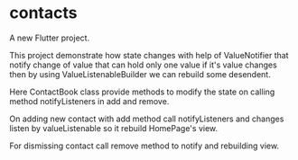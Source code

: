# contacts

A new Flutter project.

This project demonstrate how state changes with help of ValueNotifier that notify change of value that can hold only one value if it's value changes then by using ValueListenableBuilder we can rebuild some desendent.

Here ContactBook class provide methods to modify the state on calling method notifyListeners in add and remove.

On adding new contact with add method call notifyListeners and changes listen by valueListenable so it rebuild HomePage's view.

For dismissing contact call remove method to notify and rebuilding view.